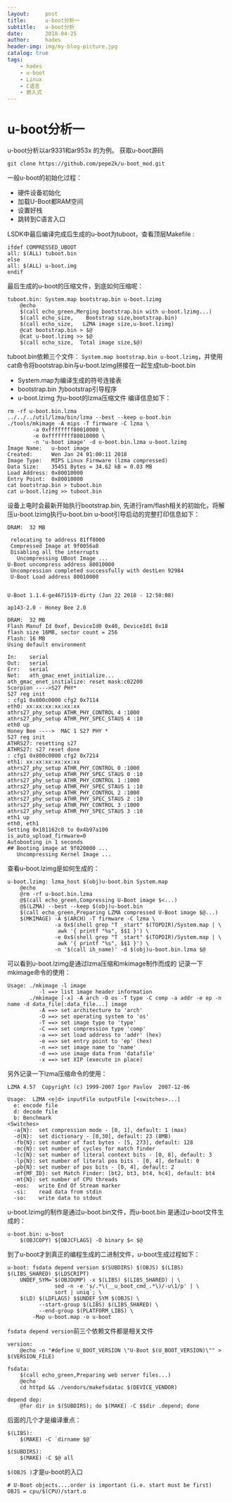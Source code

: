 ```yaml
---
layout:     post
title:      u-boot分析一
subtitle:   u-boot分析
date:       2018-04-25
author:     hades
header-img: img/my-blog-picture.jpg
catalog: true
tags:
    - hades
    - u-boot
    - Linux
    - C语言
    - 嵌入式
---
```


# u-boot分析一



u-boot分析以ar9331和ar953x 的为例。
获取u-boot源码

    git clone https://github.com/pepe2k/u-boot_mod.git 


一般u-boot的初始化过程： 
- 硬件设备初始化
- 加载U-Boot都RAM空间
- 设置好栈
- 跳转到C语言入口

LSDK中最后编译完成后生成的u-boot为tuboot，查看顶层Makefile : 
```
ifdef COMPRESSED_UBOOT
all: $(ALL) tuboot.bin
else
all: $(ALL) u-boot.img
endif
```
最后生成的u-boot的压缩文件，到底如何压缩呢： 
```
tuboot.bin: System.map bootstrap.bin u-boot.lzimg
	@echo
	$(call echo_green,Merging bootstrap.bin with u-boot.lzimg...)
	$(call echo_size,    Bootstrap size,bootstrap.bin)
	$(call echo_size,   LZMA image size,u-boot.lzimg)
	@cat bootstrap.bin > $@
	@cat u-boot.lzimg >> $@
	$(call echo_size,  Total image size,$@)
```

tuboot.bin依赖三个文件： `System.map bootstrap.bin u-boot.lzimg`，并使用cat命令将bootstrap.bin与u-boot.lzimg拼接在一起生成tub-boot.bin 
- System.map为编译生成的符号连接表
 - bootstrap.bin  为bootstrap引导程序
-  u-boot.lzimg  为u-boot的lzma压缩文件
编译信息如下： 

```
rm -rf u-boot.bin.lzma
../../../util/lzma/bin/lzma --best --keep u-boot.bin
./tools/mkimage -A mips -T firmware -C lzma \
		-a 0xffffffff80010000 \
		-e 0xffffffff80010000 \
		-n 'u-boot image' -d u-boot.bin.lzma u-boot.lzimg
Image Name:   u-boot image
Created:      Wen Jan 24 01:00:11 2018
Image Type:   MIPS Linux Firmware (lzma compressed)
Data Size:    35451 Bytes = 34.62 kB = 0.03 MB
Load Address: 0x80010000
Entry Point:  0x80010000
cat bootstrap.bin > tuboot.bin
cat u-boot.lzimg >> tuboot.bin
```

设备上电时会最新开始执行bootstrap.bin, 先进行ram/flash相关的初始化，将解压u-boot.lzimg执行u-boot.bin
u-boot引导启动的完整打印信息如下： 

```
DRAM:  32 MB

 relocating to address 81ff8000 
 Compressed Image at 9f0056a8 
 Disabling all the interrupts
   Uncompressing UBoot Image ... 
U-Boot uncompress address 80010000
 Uncompression completed successfully with destLen 92984
 U-Boot Load address 80010000
 

U-Boot 1.1.4-ge4671519-dirty (Jan 22 2018 - 12:50:08)

ap143-2.0 - Honey Bee 2.0

DRAM:  32 MB
Flash Manuf Id 0xef, DeviceId0 0x40, DeviceId1 0x18
flash size 16MB, sector count = 256
Flash: 16 MB
Using default environment

In:    serial
Out:   serial
Err:   serial
Net:   ath_gmac_enet_initialize...
ath_gmac_enet_initialize: reset mask:c02200 
Scorpion ---->S27 PHY*
S27 reg init
: cfg1 0x800c0000 cfg2 0x7114
eth0: xx:xx:xx:xx:xx:xx
athrs27_phy_setup ATHR_PHY_CONTROL 4 :1000
athrs27_phy_setup ATHR_PHY_SPEC_STAUS 4 :10
eth0 up
Honey Bee ---->  MAC 1 S27 PHY *
S27 reg init
ATHRS27: resetting s27
ATHRS27: s27 reset done
: cfg1 0x800c0000 cfg2 0x7214
eth1: xx:xx:xx:xx:xx:xx
athrs27_phy_setup ATHR_PHY_CONTROL 0 :1000
athrs27_phy_setup ATHR_PHY_SPEC_STAUS 0 :10
athrs27_phy_setup ATHR_PHY_CONTROL 1 :1000
athrs27_phy_setup ATHR_PHY_SPEC_STAUS 1 :10
athrs27_phy_setup ATHR_PHY_CONTROL 2 :1000
athrs27_phy_setup ATHR_PHY_SPEC_STAUS 2 :10
athrs27_phy_setup ATHR_PHY_CONTROL 3 :1000
athrs27_phy_setup ATHR_PHY_SPEC_STAUS 3 :10
eth1 up
eth0, eth1
Setting 0x181162c0 to 0x4b97a100
is_auto_upload_firmware=0
Autobooting in 1 seconds
## Booting image at 9f020000 ...
   Uncompressing Kernel Image ... 
```
查看u-boot.lzimg是如何生成的： 
```
u-boot.lzimg: lzma_host $(obj)u-boot.bin System.map
	@echo
	@rm -rf u-boot.bin.lzma
	@$(call echo_green,Compressing U-Boot image $<...)
	@$(LZMA) --best --keep $(obj)u-boot.bin
	$(call echo_green,Preparing LZMA compressed U-Boot image $@...)
	$(MKIMAGE) -A $(ARCH) -T firmware -C lzma \
	           -a 0x$(shell grep "T _start" $(TOPDIR)/System.map | \
	            awk '{ printf "%s", $$1 }') \
	           -e 0x$(shell grep "T _start" $(TOPDIR)/System.map | \
	            awk '{ printf "%s", $$1 }') \
	           -n '$(call ih_name)' -d $(obj)u-boot.bin.lzma $@
```

可以看到u-boot.lzimg是通过lzma压缩和mkimage制作而成的
记录一下mkimage命令的使用： 

```
Usage: ./mkimage -l image
          -l ==> list image header information
       ./mkimage [-x] -A arch -O os -T type -C comp -a addr -e ep -n name -d data_file[:data_file...] image
          -A ==> set architecture to 'arch'
          -O ==> set operating system to 'os'
          -T ==> set image type to 'type'
          -C ==> set compression type 'comp'
          -a ==> set load address to 'addr' (hex)
          -e ==> set entry point to 'ep' (hex)
          -n ==> set image name to 'name'
          -d ==> use image data from 'datafile'
          -x ==> set XIP (execute in place)

```

另外记录一下lzma压缩命令的使用：

```
LZMA 4.57  Copyright (c) 1999-2007 Igor Pavlov  2007-12-06

Usage:  LZMA <e|d> inputFile outputFile [<switches>...]
  e: encode file
  d: decode file
  b: Benchmark
<Switches>
  -a{N}:  set compression mode - [0, 1], default: 1 (max)
  -d{N}:  set dictionary - [0,30], default: 23 (8MB)
  -fb{N}: set number of fast bytes - [5, 273], default: 128
  -mc{N}: set number of cycles for match finder
  -lc{N}: set number of literal context bits - [0, 8], default: 3
  -lp{N}: set number of literal pos bits - [0, 4], default: 0
  -pb{N}: set number of pos bits - [0, 4], default: 2
  -mf{MF_ID}: set Match Finder: [bt2, bt3, bt4, hc4], default: bt4
  -mt{N}: set number of CPU threads
  -eos:   write End Of Stream marker
  -si:    read data from stdin
  -so:    write data to stdout
```

u-boot.lzimg的制作是通过u-boot.bin文件，而u-boot.bin 是通过u-boot文件生成的： 

```
u-boot.bin: u-boot
	$(OBJCOPY) ${OBJCFLAGS} -O binary $< $@
```

到了u-boot才到真正的编程生成的二进制文件，u-boot生成过程如下：

```
u-boot: fsdata depend version $(SUBDIRS) $(OBJS) $(LIBS) $(LIBS_SHARED) $(LDSCRIPT)
	UNDEF_SYM=`$(OBJDUMP) -x $(LIBS) $(LIBS_SHARED) | \
	           sed -n -e 's/.*\(__u_boot_cmd_.*\)/-u\1/p' | \
	           sort | uniq`; \
	$(LD) $(LDFLAGS) $$UNDEF_SYM $(OBJS) \
	      --start-group $(LIBS) $(LIBS_SHARED) \
	      --end-group $(PLATFORM_LIBS) \
	  	-Map u-boot.map -o u-boot
```

`fsdata depend version`前三个依赖文件都是相关文件

```
version:
	@echo -n "#define U_BOOT_VERSION \"U-Boot $(U_BOOT_VERSION)\"" > $(VERSION_FILE)

fsdata:
	$(call echo_green,Preparing web server files...)
	@echo
	cd httpd && ./vendors/makefsdatac $(DEVICE_VENDOR)

depend dep:
	@for dir in $(SUBDIRS); do $(MAKE) -C $$dir .depend; done
```

后面的几个才是编译重点： 

```
$(LIBS):
	$(MAKE) -C `dirname $@`

$(SUBDIRS):
	$(MAKE) -C $@ all
```

`$(OBJS )`才是u-boot的入口

```
# U-Boot objects....order is important (i.e. start must be first)
OBJS = cpu/$(CPU)/start.o
```





